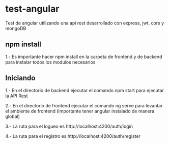 # test-angular
Test de angular utilizando una api rest desarrollado con express, jwt, cors y mongoDB

## npm install
1.- Es importante hacer npm install en la carpeta de frontend y de backend para instalar todos los modulos necesarios

## Iniciando

1.- En el directorio de backend ejecutar el comando npm start para ejecutar la API Rest

2.- En el directorio de frontend ejecutar el comando ng serve para levantar el ambiente de frontend (importante tener angular instalado de manera global)

3.- La ruta para el logueo es http://localhost:4200/auth/login

4.- La ruta para el registro es http://localhost:4200/auth/register
